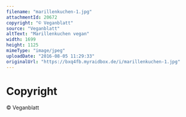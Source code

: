 ```yaml
---
filename: "marillenkuchen-1.jpg"
attachmentId: 20672
copyright: "© Veganblatt"
source: "Veganblatt"
altText: "Marillenkuchen vegan"
width: 1699
height: 1125
mimeType: "image/jpeg"
uploadDate: "2016-08-05 11:29:33"
originalUrl: "https://bxq4fb.myraidbox.de/i/marillenkuchen-1.jpg"
---
```


# Copyright

© Veganblatt
